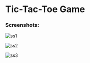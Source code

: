 # Tic-Tac-Toe Game

### Screenshots:

![ss1](https://github.com/smtttlck/tic-tac-toe/assets/61507892/97ea0d27-beaa-4943-baf4-c8a2c5ddf57b)

![ss2](https://github.com/smtttlck/tic-tac-toe/assets/61507892/eb54d7ef-1829-4967-8bb6-927d83b9ac21)

![ss3](https://github.com/smtttlck/tic-tac-toe/assets/61507892/b325bbdf-fc40-4a89-87b9-09188935bac7)

